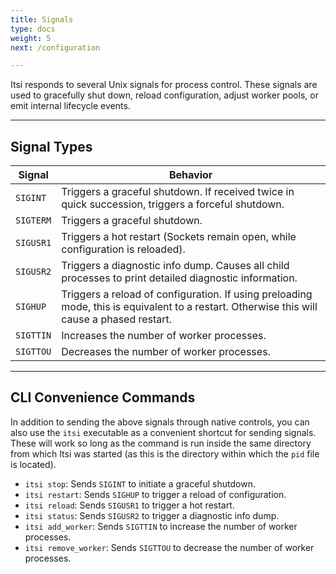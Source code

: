 ```yaml
---
title: Signals
type: docs
weight: 5
next: /configuration

---
```


Itsi responds to several Unix signals for process control. These signals are used to gracefully shut down, reload configuration, adjust worker pools, or emit internal lifecycle events.


---

## Signal Types

| Signal     | Behavior                                                                 |
|------------|--------------------------------------------------------------------------|
| `SIGINT`   | Triggers a graceful shutdown. If received twice in quick succession, triggers a forceful shutdown. |
| `SIGTERM`  | Triggers a graceful shutdown.                                            |
| `SIGUSR1`  | Triggers a hot restart (Sockets remain open, while configuration is reloaded). |
| `SIGUSR2`  | Triggers a diagnostic info dump. Causes all child processes to print detailed diagnostic information.                           |
| `SIGHUP`   | Triggers a reload of configuration. If using preloading mode, this is equivalent to a restart. Otherwise this will cause a phased restart.                           |
| `SIGTTIN`  | Increases the number of worker processes.            |
| `SIGTTOU`  | Decreases the number of worker processes.            |

---

## CLI Convenience Commands

In addition to sending the above signals through native controls, you can also use the `itsi` executable as a convenient shortcut for sending signals.
These will work so long as the command is run inside the same directory from which Itsi was started (as this is the directory within which the `pid` file is located).

- `itsi stop`: Sends `SIGINT` to initiate a graceful shutdown.
- `itsi restart`: Sends `SIGHUP` to trigger a reload of configuration.
- `itsi reload`: Sends `SIGUSR1` to trigger a hot restart.
- `itsi status`: Sends `SIGUSR2` to trigger a diagnostic info dump.
- `itsi add_worker`: Sends `SIGTTIN` to increase the number of worker processes.
- `itsi remove_worker`: Sends `SIGTTOU` to decrease the number of worker processes.

